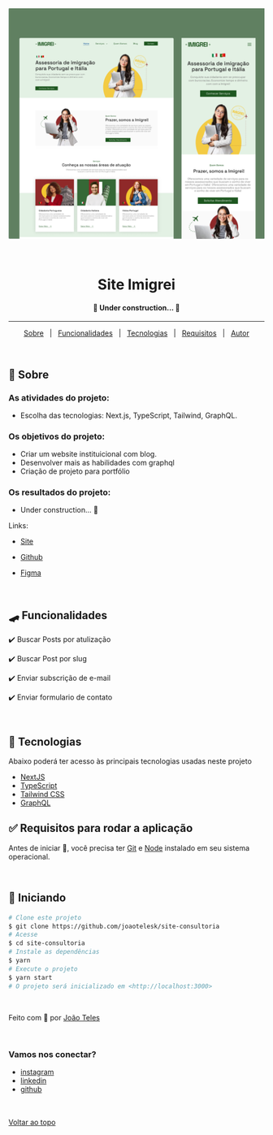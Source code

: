 <div align="center" id="top">
  <img src="./public/Thumbnail.png" alt="pagina home" />

&#xa0;

</div>

<h1 align="center">Site Imigrei</h1>

<h4 align="center">
	🚧   Under construction...  🚧
</h4>
<hr>

<p align="center">
  <a href="#-sobre">Sobre</a> &#xa0; | &#xa0;
  <a href="#skateboard-funcionalidades">Funcionalidades</a> &#xa0; | &#xa0;
  <a href="#rocket-tecnologias">Tecnologias</a> &#xa0; | &#xa0;
  <a href="#white_check_mark-requisitos-para-rodar-a-aplicação">Requisitos</a> &#xa0; | &#xa0;
  <a href="https://github.com/joaotelesk" target="_blank">Autor</a>
</p>

<br>

## 🧠 Sobre

### As atividades do projeto:

- Escolha das tecnologias: Next.js, TypeScript, Tailwind, GraphQL.

### Os objetivos do projeto:

- Criar um website instituicional com blog.
- Desenvolver mais as habilidades com graphql
- Criação de projeto para portfólio

### Os resultados do projeto:

- Under construction... 🚧

<!-- - O projeto resultou em um website pessoal funcional que atende aos seus requisitos.
- Disponibilizar o código-fonte e do layout do website pessoal no GitHub e no Linkedin, para contribuiu comunidade de programação, permitindo que outros desenvolvedores possam se inspirar e aprender com o meu trabalho. -->

Links:

- [Site](https://site-consultoria-ecru.vercel.app/)
- [Github](https://github.com/joaotelesk/site-consultoria)
- [Figma](https://www.figma.com/file/S4GHwiUZtcG9eHlrCiJNRP/Site---Imigrei?t=EeCajIjeREel6I8W-7)

  <br/>

## 🛹 Funcionalidades

✔️ Buscar Posts por atulização

✔️ Buscar Post por slug

✔️ Enviar subscrição de e-mail

✔️ Enviar formulario de contato

<br/>

## 🚀 Tecnologias

Abaixo poderá ter acesso às principais tecnologias usadas neste projeto

- [NextJS](https://nextjs.org/)
- [TypeScript](https://www.typescriptlang.org/)
- [Tailwind CSS](https://tailwindcss.com/)
- [GraphQL](https://graphql.org/)

## ✅ Requisitos para rodar a aplicação

Antes de iniciar 🏁, você precisa ter [Git](https://git-scm.com) e [Node](https://nodejs.org/en/) instalado em seu sistema operacional.

<br/>

## 🏁 Iniciando

```bash
# Clone este projeto
$ git clone https://github.com/joaotelesk/site-consultoria
# Acesse
$ cd site-consultoria
# Instale as dependências
$ yarn
# Execute o projeto
$ yarn start
# O projeto será inicializado em <http://localhost:3000>
```

<br/>

Feito com 💜 por <a href="https://github.com/joaotelesk" target="_blank">João Teles</a>

&#xa0;

### Vamos nos conectar?

- [instagram](https://www.instagram.com/jaootelesk)
- [linkedin](www.linkedin.com/in/joaotelesk)
- [github](https://github.com/joaotelesk)

<br />
<br />
<a href="#top">Voltar ao topo</a>
